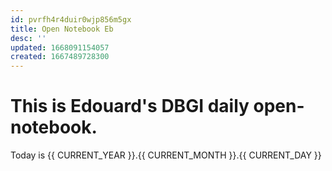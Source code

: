 ```yaml
---
id: pvrfh4r4duir0wjp856m5gx
title: Open Notebook Eb
desc: ''
updated: 1668091154057
created: 1667489728300
---
```


# This is Edouard's DBGI daily open-notebook.

Today is {{ CURRENT_YEAR }}.{{ CURRENT_MONTH }}.{{ CURRENT_DAY }}


